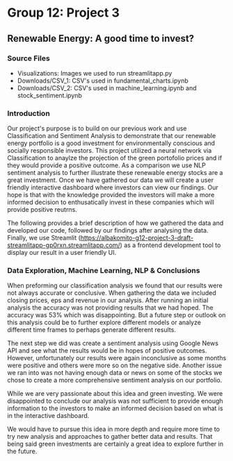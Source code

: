 # Group 12: Project 3
## Renewable Energy: A good time to invest? 

### Source Files
* Visualizations: Images we used to run streamlitapp.py
* Downloads/CSV_1: CSV's used in fundamental_charts.ipynb
* Downloads/CSV_2: CSV's used in machine_learning.ipynb and stock_sentiment.ipynb


### Introduction 
Our project's purpose is to build on our previous work and use Classification and Sentiment Analysis to demonstrate that our renewable energy portfolio is a good investment for environmentally conscious and socially responsible investors. This project utilized a neural network via Classification to anaylze the projection of the green portofolio prices and if they would provide a positive outcome. As a comparison we use NLP sentiment analysis to further illustrate these renewable energy stocks are a great investment. Once we have gathered our data we will create a user friendly interactive dashboard where investors can view our findings. Our hope is that with the knowledge provided the investors will make a more informed decision to enthusatically invest in these companies which will provide positive reutrns. 

The following provides a brief description of how we gathered the data and developed our code, followed by our findings after analysing the data. Finally, we use Streamlit (https://albakomito-g12-project-3-draft-streamlitapp-gp0rxn.streamlitapp.com/) as a frontend development tool to display our result in a user friendly UI.

### Data Exploration, Machine Learning, NLP & Conclusions
When preforming our classification analysis we found that our results were not always accurate or conclusive. When gathering the data we included closing prices, eps and revenue in our analysis. After running an initial analysis the accuracy was not providing results that we had hoped. The accuracy was 53% which was disappointing. But a future step or outlook on this analysis could be to further explore different models or analyze different time frames to perhaps generate different results. 

The next step we did was create a sentiment analysis using Google News API and see what the results would be in hopes of positive outcomes. However, unfortunately our results were again inconclusive as some months were positive and others were more so on the negative side. Another issue we ran into was not having enough data or news on some of the stocks we chose to create a more comprehensive sentiment analysis on our portfolio. 

While we are very passionate about this idea and green investing. We were disappointed to conclude our analysis was not sufficient to provide enough information to the investors to make an informed decision based on what is in the interactive dashboard.

We would have to pursue this idea in more depth and require more time to try new analysis and approaches to gather better data and results. That being said green investments are certainly a great idea to explore further in the future. 

